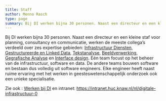 ```yaml
---
title: Staff
author: Menno Rasch
type: page
summary: Bij DI werken bijna 30 personen. Naast een directeur en een kleine staf voor planning, consultancy en communicatie, werken de meeste collega’s verdeeld over zes expertise gebieden.
---
```

Bij DI werken bijna 30 personen. Naast een directeur en een kleine staf voor planning, consultancy en communicatie, werken de meeste collega’s verdeeld over zes expertise gebieden: [Infrastructuur Diensten](/infrastructuur-diensten-nl.html), [Gestructureerde en Linked Data](/gestructureerde-en-linked-data-nl.html), [Tekstanalyse](/tekstanalyse-nl.html), [Beeldverwerking](/beeldverwerking-nl.html), [Gegrafische Analyse](/geografische-analyse-nl.html) en [Interface design](/interface-design-nl.html). Eén team focust op het beheer van de infrastructuur, software en data. De andere teams bouwen software en bestaan dus volledig uit software engineers. Elke engineer heeft naast ruime ervaring met het werken in geesteswetenschappelijk onderzoek ook een unieke specialisatie.

Zie ook : [Werken bij DI](/werken-bij-di-nl.html) en intranet: https://intranet.huc.knaw.nl/nl/digitale-infrastructuur-0
